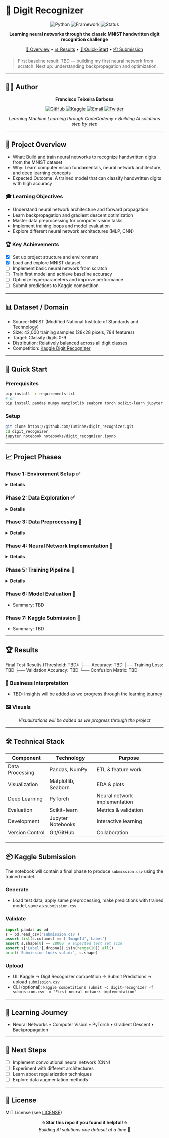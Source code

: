 # 🚢 Digit Recognizer

<div align="center">

![Python](https://img.shields.io/badge/Python-3.8%2B-blue.svg)
![Framework](https://img.shields.io/badge/Framework-PyTorch-red.svg)
![Status](https://img.shields.io/badge/Status-Learning-green.svg)

**Learning neural networks through the classic MNIST handwritten digit recognition challenge**

[🎯 Overview](#-project-overview) • [📊 Results](#-results) • [🚀 Quick-Start](#-quick-start) • [📦 Submission](#-kaggle-submission)

</div>

> First baseline result: TBD — building my first neural network from scratch. Next up: understanding backpropagation and optimization.

---

## 👨‍💻 Author
<div align="center">

**Francisco Teixeira Barbosa**

[![GitHub](https://img.shields.io/badge/GitHub-Tuminha-black?style=flat&logo=github)](https://github.com/Tuminha)
[![Kaggle](https://img.shields.io/badge/Kaggle-Profile-20BEFF?style=flat&logo=kaggle&logoColor=white)](https://www.kaggle.com/franciscotbarbosa)
[![Email](https://img.shields.io/badge/Email-cisco%40periospot.com-blue?style=flat&logo=gmail)](mailto:cisco@periospot.com)
[![Twitter](https://img.shields.io/badge/Twitter-cisco__research-1DA1F2?style=flat&logo=twitter)](https://twitter.com/cisco_research)

*Learning Machine Learning through CodeCademy • Building AI solutions step by step*

</div>

---

## 🎯 Project Overview
- What: Build and train neural networks to recognize handwritten digits from the MNIST dataset
- Why: Learn computer vision fundamentals, neural network architecture, and deep learning concepts
- Expected Outcome: A trained model that can classify handwritten digits with high accuracy

### 🎓 Learning Objectives
- Understand neural network architecture and forward propagation
- Learn backpropagation and gradient descent optimization
- Master data preprocessing for computer vision tasks
- Implement training loops and model evaluation
- Explore different neural network architectures (MLP, CNN)

### 🏆 Key Achievements
- [x] Set up project structure and environment
- [x] Load and explore MNIST dataset
- [ ] Implement basic neural network from scratch
- [ ] Train first model and achieve baseline accuracy
- [ ] Optimize hyperparameters and improve performance
- [ ] Submit predictions to Kaggle competition

---

## 📊 Dataset / Domain
- Source: MNIST (Modified National Institute of Standards and Technology)
- Size: 42,000 training samples (28x28 pixels, 784 features)
- Target: Classify digits 0-9
- Distribution: Relatively balanced across all digit classes
- Competition: [Kaggle Digit Recognizer](https://www.kaggle.com/competitions/digit-recognizer)

---

## 🚀 Quick Start
### Prerequisites
```bash
pip install -r requirements.txt
# or
pip install pandas numpy matplotlib seaborn torch scikit-learn jupyter
```

### Setup
```bash
git clone https://github.com/Tuminha/digit_recognizer.git
cd digit_recognizer
jupyter notebook notebooks/digit_recognizer.ipynb
```

---

## 📈 Project Phases
### Phase 1: Environment Setup ✅
<details>
<summary><strong>Details</strong></summary>

- [x] Create project structure (data/, images/, notebooks/)
- [x] Set up requirements.txt with ML libraries
- [x] Create learning-focused Jupyter notebook
- [x] Initialize Git repository

</details>

### Phase 2: Data Exploration ✅
<details>
<summary><strong>Details</strong></summary>

- [x] Load MNIST dataset from Kaggle (42,000 samples)
- [x] Explore data shape and distribution
- [x] Visualize sample images in 2x5 grid
- [x] Analyze class balance (all digits well-represented)
- [x] Convert features and labels to NumPy arrays

**Key Insights:**
- Dataset shape: (42000, 785) - 784 pixel features + 1 label
- Pixel values: 0-255 (grayscale)
- All 10 digit classes present and balanced

</details>

### Phase 3: Data Preprocessing 🔄
<details>
<summary><strong>Details</strong></summary>

- [ ] Normalize pixel values (0-255 → 0-1)
- [ ] Split data into train/validation sets (80/20)
- [ ] Convert to PyTorch tensors

</details>

### Phase 4: Neural Network Implementation 🔄
<details>
<summary><strong>Details</strong></summary>

- [ ] Implement basic MLP from scratch
- [ ] Add forward propagation
- [ ] Implement backpropagation
- [ ] Add activation functions (ReLU, Softmax)
- [ ] Create loss function (Cross-entropy)

</details>

### Phase 5: Training Pipeline 🔄
<details>
<summary><strong>Details</strong></summary>

- [ ] Implement training loop
- [ ] Add gradient descent optimizer
- [ ] Monitor training metrics
- [ ] Implement early stopping
- [ ] Save/load model checkpoints

</details>

### Phase 6: Model Evaluation 🔄
- Summary: TBD

### Phase 7: Kaggle Submission 🔄
- Summary: TBD

---

## 🏆 Results
Final Test Results (Threshold: TBD):
├── Accuracy: TBD
├── Training Loss: TBD
├── Validation Accuracy: TBD
└── Confusion Matrix: TBD

### 📌 Business Interpretation
- TBD: Insights will be added as we progress through the learning journey

### 🖼 Visuals
<div align="center">

*Visualizations will be added as we progress through the project*

</div>

---

## 🛠 Technical Stack
| Component | Technology | Purpose |
|-----------|------------|---------|
| Data Processing | Pandas, NumPy | ETL & feature work |
| Visualization | Matplotlib, Seaborn | EDA & plots |
| Deep Learning | PyTorch | Neural network implementation |
| Evaluation | Scikit-learn | Metrics & validation |
| Development | Jupyter Notebooks | Interactive learning |
| Version Control | Git/GitHub | Collaboration |

---

## 📦 Kaggle Submission
The notebook will contain a final phase to produce `submission.csv` using the trained model.

### Generate
- Load test data, apply same preprocessing, make predictions with trained model, save as `submission.csv`

### Validate
```python
import pandas as pd
s = pd.read_csv('submission.csv')
assert list(s.columns) == ['ImageId','Label']
assert s.shape[0] == 28000  # Expected test set size
assert s['Label'].dropna().isin(range(10)).all()
print('Submission looks valid:', s.shape)
```

### Upload
- UI: Kaggle → Digit Recognizer competition → Submit Predictions → upload `submission.csv`
- CLI (optional): `kaggle competitions submit -c digit-recognizer -f submission.csv -m "First neural network implementation"`

---

## 📝 Learning Journey
- Neural Networks • Computer Vision • PyTorch • Gradient Descent • Backpropagation

---

## 🚀 Next Steps
- [ ] Implement convolutional neural network (CNN)
- [ ] Experiment with different architectures
- [ ] Learn about regularization techniques
- [ ] Explore data augmentation methods

---

## 📄 License
MIT License (see [LICENSE](LICENSE))

<div align="center">

**⭐ Star this repo if you found it helpful! ⭐**  
*Building AI solutions one dataset at a time* 🚀

</div>
